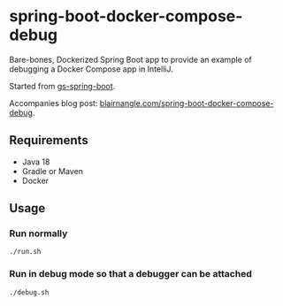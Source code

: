 # spring-boot-docker-compose-debug

Bare-bones, Dockerized Spring Boot app to provide an example of debugging a Docker Compose app in IntelliJ.

Started from [gs-spring-boot](https://github.com/spring-guides/gs-spring-boot).

Accompanies blog post: [blairnangle.com/spring-boot-docker-compose-debug](https://blairnangle.com/blog/spring-boot-docker-compose-debug/).

## Requirements

- Java 18
- Gradle or Maven
- Docker

## Usage

### Run normally

```shell
./run.sh
```

### Run in debug mode so that a debugger can be attached

```shell
./debug.sh
```
